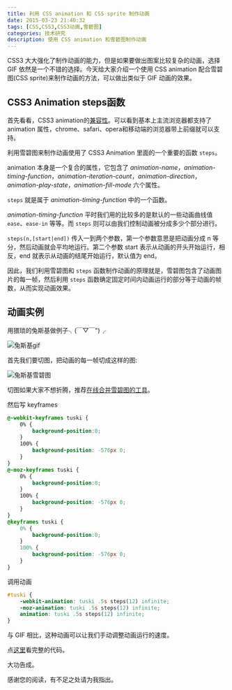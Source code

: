 ```yaml
---
title: 利用 CSS animation 和 CSS sprite 制作动画
date: 2015-03-23 21:40:32
tags: [CSS,CSS3,CSS3动画,雪碧图]
categories: 技术研究
description: 使用 CSS animation 和雪碧图制作动画
---
```


CSS3 大大强化了制作动画的能力，但是如果要做出图案比较复杂的动画，选择 GIF 依然是一个不错的选择。今天给大家介绍一个使用 CSS animation 配合雪碧图(CSS sprite)来制作动画的方法，可以做出类似于 GIF 动画的效果。

## CSS3 Animation steps函数

首先看看，CSS3 animation的[兼容性](http://caniuse.com/#feat=css-animation)。可以看到基本上主流浏览器都支持了 animation 属性，chrome、safari、opera和移动端的浏览器带上前缀就可以支持。

利用雪碧图来制作动画使用了 CSS3 Animation 里面的一个重要的函数 `steps`。

animation 本身是一个复合的属性，它包含了 *animation-name*，*animation-timing-function*，*animation-iteration-count*，*animation-direction*，*animation-play-state*，*animation-fill-mode* 六个属性。

``steps`` 就是属于 *animation-timing-function* 中的一个函数。

*animation-timing-function* 平时我们用的比较多的是默认的一些动画曲线值 `ease`、`ease-in` 等等。而 `steps` 则可以由我们控制动画被分成多少个部分进行。

`steps(n,[start|end])` 传入一到两个参数，第一个参数意思是把动画分成 n 等分，然后动画就会平均地运行。第二个参数 start 表示从动画的开头开始运行，相反，end 就表示从动画的结尾开始运行，默认值为 end。

因此，我们利用雪碧图和 `steps` 函数制作动画的原理就是，雪碧图包含了动画图片的每一帧，然后利用 `steps` 函数确定固定时间内动画运行的部分等于动画的帧数，从而实现动画效果。

## 动画实例

用猥琐的兔斯基做例子╮(￣▽￣")╭

![兔斯基gif](https://acwong-blog.oss-cn-shenzhen.aliyuncs.com/2015-03_tuski-gif.gif)

首先我们要切图，把动画的每一帧切成这样的图:

![兔斯基雪碧图](https://acwong-blog.oss-cn-shenzhen.aliyuncs.com/2015-03_tuski-sprite.png)

切图如果大家不想折腾，推荐[在线合并雪碧图的工具](http://alloyteam.github.io/gopng/)。

然后写 keyframes

```css
@-webkit-keyframes tuski {
    0% {
        background-position:0;
    }
    100% {
        background-position: -576px 0;
    }
}
@-moz-keyframes tuski {
    0% {
        background-position:0;
    }
    100% {
        background-position: -576px 0;
    }
}
@keyframes tuski {
    0% {
        background-position:0;
    }
    100% {
        background-position: -576px 0;
    }
}
```

调用动画

```css
#tuski {
    -webkit-animation: tuski .5s steps(12) infinite;
    -moz-animation: tuski .5s steps(12) infinite;
    animation: tuski .5s steps(12) infinite;
}
```

与 GIF 相比，这种动画可以让我们手动调整动画运行的速度。

点[这里](http://jsfiddle.net/acwong/7hoz365p/2/)看完整的代码。

大功告成。

感谢您的阅读，有不足之处请为我指出。
